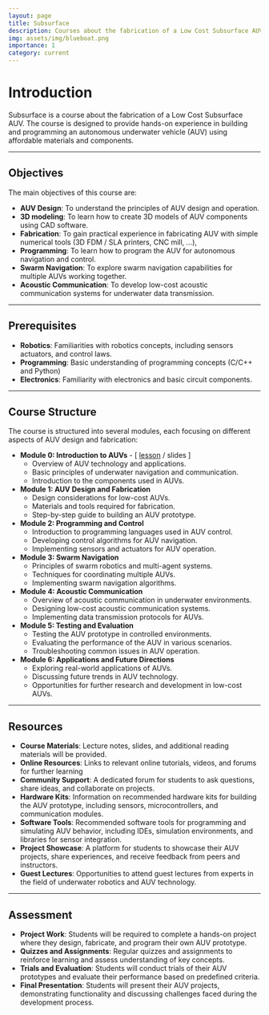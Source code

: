 ```yaml
---
layout: page
title: Subsurface
description: Courses about the fabrication of a Low Cost Subsurface AUV
img: assets/img/blueboat.png
importance: 1
category: current
---
```


# Introduction

Subsurface is a course about the fabrication of a Low Cost Subsurface AUV. The course is designed to provide hands-on experience in building and programming an autonomous underwater vehicle (AUV) using affordable materials and components.

---

## Objectives

The main objectives of this course are:

- **AUV Design**: To understand the principles of AUV design and operation.
- **3D modeling**: To learn how to create 3D models of AUV components using CAD software.
- **Fabrication**: To gain practical experience in fabricating AUV with simple numerical tools (3D FDM / SLA printers, CNC mill, ...),
- **Programming**: To learn how to program the AUV for autonomous navigation and control.
- **Swarm Navigation**: To explore swarm navigation capabilities for multiple AUVs working together.
- **Acoustic Communication**: To develop low-cost acoustic communication systems for underwater data transmission.

---

## Prerequisites

- **Robotics**: Familiarities with robotics concepts, including sensors actuators, and control laws.
- **Programming**: Basic understanding of programming concepts (C/C++ and Python)
- **Electronics**: Familiarity with electronics and basic circuit components.

---

## Course Structure

The course is structured into several modules, each focusing on different aspects of AUV design and fabrication:

- **Module 0: Introduction to AUVs** - [ [lesson](/teaching/subsurface/module_0) / slides ]
  - Overview of AUV technology and applications.
  - Basic principles of underwater navigation and communication.
  - Introduction to the components used in AUVs.
- **Module 1: AUV Design and Fabrication**
  - Design considerations for low-cost AUVs.
  - Materials and tools required for fabrication.
  - Step-by-step guide to building an AUV prototype.
- **Module 2: Programming and Control**
  - Introduction to programming languages used in AUV control.
  - Developing control algorithms for AUV navigation.
  - Implementing sensors and actuators for AUV operation.
- **Module 3: Swarm Navigation**
  - Principles of swarm robotics and multi-agent systems.
  - Techniques for coordinating multiple AUVs.
  - Implementing swarm navigation algorithms.
- **Module 4: Acoustic Communication**
  - Overview of acoustic communication in underwater environments.
  - Designing low-cost acoustic communication systems.
  - Implementing data transmission protocols for AUVs.
- **Module 5: Testing and Evaluation**
  - Testing the AUV prototype in controlled environments.
  - Evaluating the performance of the AUV in various scenarios.
  - Troubleshooting common issues in AUV operation.
- **Module 6: Applications and Future Directions**
  - Exploring real-world applications of AUVs.
  - Discussing future trends in AUV technology.
  - Opportunities for further research and development in low-cost AUVs.

---

## Resources

- **Course Materials**: Lecture notes, slides, and additional reading materials will be provided.
- **Online Resources**: Links to relevant online tutorials, videos, and forums for further learning
- **Community Support**: A dedicated forum for students to ask questions, share ideas, and collaborate on projects.
- **Hardware Kits**: Information on recommended hardware kits for building the AUV prototype, including sensors, microcontrollers, and communication modules.
- **Software Tools**: Recommended software tools for programming and simulating AUV behavior, including IDEs, simulation environments, and libraries for sensor integration.
- **Project Showcase**: A platform for students to showcase their AUV projects, share experiences, and receive feedback from peers and instructors.
- **Guest Lectures**: Opportunities to attend guest lectures from experts in the field of underwater robotics and AUV technology.

---

## Assessment

- **Project Work**: Students will be required to complete a hands-on project where they design, fabricate, and program their own AUV prototype.
- **Quizzes and Assignments**: Regular quizzes and assignments to reinforce learning and assess understanding of key concepts.
- **Trials and Evaluation**: Students will conduct trials of their AUV prototypes and evaluate their performance based on predefined criteria.
- **Final Presentation**: Students will present their AUV projects, demonstrating functionality and discussing challenges faced during the development process.
